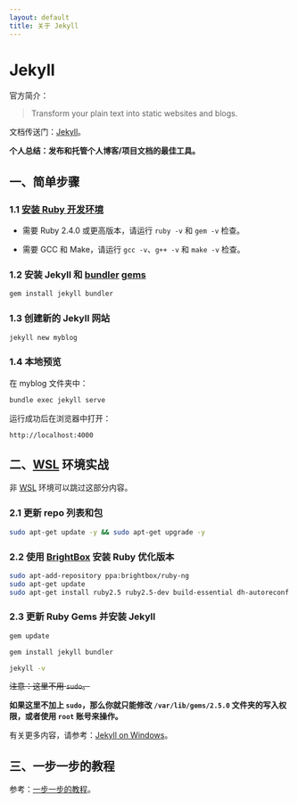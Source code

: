 ```yaml
---
layout: default
title: 关于 Jekyll
---
```



# Jekyll

官方简介：

> Transform your plain text into static websites and blogs.

文档传送门：[Jekyll][1]。

**个人总结：发布和托管个人博客/项目文档的最佳工具。**

## 一、简单步骤

### 1.1 [安装 Ruby 开发环境][2]

- 需要 Ruby 2.4.0 或更高版本，请运行 `ruby -v` 和 `gem -v` 检查。

- 需要 GCC 和 Make，请运行 `gcc -v`、`g++ -v` 和 `make -v` 检查。

### 1.2 安装 Jekyll 和 [bundler][3] [gems][4]

```bash
gem install jekyll bundler
```

### 1.3 创建新的 Jekyll 网站

```bash
jekyll new myblog
```

### 1.4 本地预览

在 myblog 文件夹中：
```bash
bundle exec jekyll serve
```

运行成功后在浏览器中打开：
```text
http://localhost:4000
```

## 二、[WSL][6] 环境实战

非 [WSL][6] 环境可以跳过这部分内容。

### 2.1 更新 repo 列表和包 

```bash
sudo apt-get update -y && sudo apt-get upgrade -y
```

### 2.2 使用 [BrightBox][7] 安装 Ruby 优化版本

```bash
sudo apt-add-repository ppa:brightbox/ruby-ng
sudo apt-get update
sudo apt-get install ruby2.5 ruby2.5-dev build-essential dh-autoreconf
```

### 2.3 更新 Ruby Gems 并安装 Jekyll

```bash
gem update

gem install jekyll bundler

jekyll -v
```

~~注意：这里不用 `sudo`。~~

**如果这里不加上 `sudo`，那么你就只能修改 `/var/lib/gems/2.5.0` 文件夹的写入权限，或者使用 `root` 账号来操作。**

有关更多内容，请参考：[Jekyll on Windows][5]。

## 三、一步一步的教程

参考：[一步一步的教程][8]。



[1]:https://jekyllrb.com/
[2]:https://www.ruby-lang.org/en/downloads/
[3]:https://jekyllrb.com/docs/ruby-101/#bundler
[4]:https://jekyllrb.com/docs/ruby-101/#gems
[5]:https://jekyllrb.com/docs/installation/windows/
[6]:https://msdn.microsoft.com/en-us/commandline/wsl/about
[7]:https://www.brightbox.com/docs/ruby/ubuntu/
[8]:https://jekyllrb.com/docs/step-by-step/01-setup/
